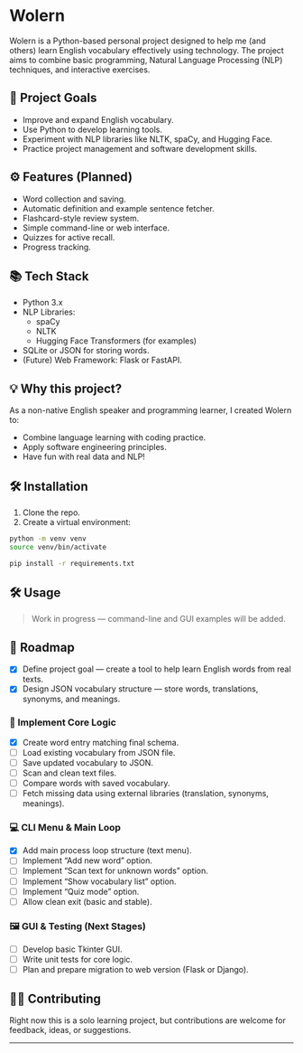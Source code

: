 # Wolern

Wolern is a Python-based personal project designed to help me (and others) learn English vocabulary effectively using technology. The project aims to combine basic programming, Natural Language Processing (NLP) techniques, and interactive exercises.

## 🎯 Project Goals

- Improve and expand English vocabulary.
- Use Python to develop learning tools.
- Experiment with NLP libraries like NLTK, spaCy, and Hugging Face.
- Practice project management and software development skills.

## ⚙️ Features (Planned)

- Word collection and saving.
- Automatic definition and example sentence fetcher.
- Flashcard-style review system.
- Simple command-line or web interface.
- Quizzes for active recall.
- Progress tracking.

## 📚 Tech Stack

- Python 3.x
- NLP Libraries:
  - spaCy
  - NLTK
  - Hugging Face Transformers (for examples)
- SQLite or JSON for storing words.
- (Future) Web Framework: Flask or FastAPI.

## 💡 Why this project?

As a non-native English speaker and programming learner, I created Wolern to:
- Combine language learning with coding practice.
- Apply software engineering principles.
- Have fun with real data and NLP!

## 🛠 Installation

1. Clone the repo.
2. Create a virtual environment:

```bash
python -m venv venv
source venv/bin/activate

pip install -r requirements.txt
```

## 🛠 Usage

> Work in progress — command-line and GUI examples will be added.

## 📌 Roadmap

- [x] Define project goal — create a tool to help learn English words from real texts.
- [x] Design JSON vocabulary structure — store words, translations, synonyms, and meanings.

### 🧠 Implement Core Logic
- [x] Create word entry matching final schema.
- [ ] Load existing vocabulary from JSON file.
- [ ] Save updated vocabulary to JSON.
- [ ] Scan and clean text files.
- [ ] Compare words with saved vocabulary.
- [ ] Fetch missing data using external libraries (translation, synonyms, meanings).

### 💻 CLI Menu & Main Loop
- [x] Add main process loop structure (text menu).
- [ ] Implement “Add new word” option.
- [ ] Implement “Scan text for unknown words” option.
- [ ] Implement “Show vocabulary list” option.
- [ ] Implement “Quiz mode” option.
- [ ] Allow clean exit (basic and stable).

### 🖼 GUI & Testing (Next Stages)
- [ ] Develop basic Tkinter GUI.
- [ ] Write unit tests for core logic.
- [ ] Plan and prepare migration to web version (Flask or Django).
## 🧑‍💻 Contributing

Right now this is a solo learning project, but contributions are welcome for feedback, ideas, or suggestions.

---


